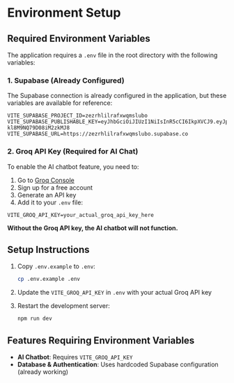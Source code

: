 # Environment Setup

## Required Environment Variables

The application requires a `.env` file in the root directory with the following variables:

### 1. Supabase (Already Configured)
The Supabase connection is already configured in the application, but these variables are available for reference:
```
VITE_SUPABASE_PROJECT_ID=zezrhlilrafxwqmslubo
VITE_SUPABASE_PUBLISHABLE_KEY=eyJhbGciOiJIUzI1NiIsInR5cCI6IkpXVCJ9.eyJpc3MiOiJzdXBhYmFzZSIsInJlZiI6InplenJobGlscmFmeHdxbXNsdWJvIiwicm9sZSI6ImFub24iLCJpYXQiOjE3NTczODUzMDksImV4cCI6MjA3Mjk2MTMwOX0.wSn4pG0Q4JU4lZSTsIY5n6-kl8M9NQ79D08iM2zkMJ8
VITE_SUPABASE_URL=https://zezrhlilrafxwqmslubo.supabase.co
```

### 2. Groq API Key (Required for AI Chat)
To enable the AI chatbot feature, you need to:

1. Go to [Groq Console](https://console.groq.com/keys)
2. Sign up for a free account
3. Generate an API key
4. Add it to your `.env` file:

```
VITE_GROQ_API_KEY=your_actual_groq_api_key_here
```

**Without the Groq API key, the AI chatbot will not function.**

## Setup Instructions

1. Copy `.env.example` to `.env`:
   ```bash
   cp .env.example .env
   ```

2. Update the `VITE_GROQ_API_KEY` in `.env` with your actual Groq API key

3. Restart the development server:
   ```bash
   npm run dev
   ```

## Features Requiring Environment Variables

- **AI Chatbot**: Requires `VITE_GROQ_API_KEY`
- **Database & Authentication**: Uses hardcoded Supabase configuration (already working)